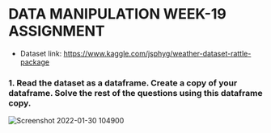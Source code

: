 # DATA MANIPULATION WEEK-19 ASSIGNMENT

- Dataset link: https://www.kaggle.com/jsphyg/weather-dataset-rattle-package


### 1. Read the dataset as a dataframe. Create a copy of your dataframe. Solve the rest of the questions using this dataframe copy.

![Screenshot 2022-01-30 104900](https://user-images.githubusercontent.com/48917695/151694803-cc5f6529-0371-427a-884a-95b5c1cbf321.png)

